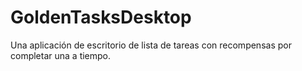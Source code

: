 # GoldenTasksDesktop
Una aplicación de escritorio de lista de tareas con recompensas por completar una a tiempo. 
